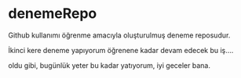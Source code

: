 # denemeRepo
Github kullanımı öğrenme amacıyla oluşturulmuş deneme reposudur.

İkinci kere deneme yapıyorum öğrenene kadar devam edecek bu iş....

oldu gibi, bugünlük yeter bu kadar yatıyorum, iyi geceler bana.